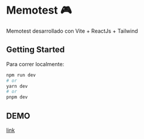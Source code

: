 # Memotest 🎮

Memotest desarrollado con Vite + ReactJs + Tailwind

## Getting Started

Para correr localmente:

```bash
npm run dev
# or
yarn dev
# or
pnpm dev
```

## DEMO

[link](https://memotest-app.vercel.app/)
